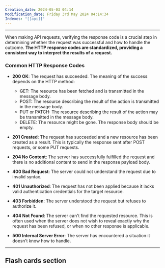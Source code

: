 ```yaml
---
Creation_date: 2024-05-03 04:14
Modification_date: Friday 3rd May 2024 04:14:34
Indexes: "[[api]]"
---
```


----
When making API requests, verifying the response code is a crucial step in determining whether the request was successful and how to handle the outcome. **The HTTP response codes are standardized, providing a consistent way to interpret the results of a request.**
### Common HTTP Response Codes

- **200 OK**: The request has succeeded. The meaning of the success depends on the HTTP method:
    - GET: The resource has been fetched and is transmitted in the message body.
    - POST: The resource describing the result of the action is transmitted in the message body.
    - PUT or PATCH: The resource describing the result of the action may be transmitted in the message body.
    - DELETE: The resource might be gone. The response body should be empty.
- **201 Created**: The request has succeeded and a new resource has been created as a result. This is typically the response sent after POST requests, or some PUT requests.
    
- **204 No Content**: The server has successfully fulfilled the request and there is no additional content to send in the response payload body.
    
- **400 Bad Request**: The server could not understand the request due to invalid syntax.
    
- **401 Unauthorized**: The request has not been applied because it lacks valid authentication credentials for the target resource.
    
- **403 Forbidden**: The server understood the request but refuses to authorize it.
    
- **404 Not Found**: The server can't find the requested resource. This is often used when the server does not wish to reveal exactly why the request has been refused, or when no other response is applicable.
    
- **500 Internal Server Error**: The server has encountered a situation it doesn't know how to handle.






---
## Flash cards section
